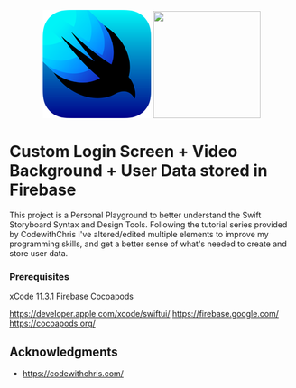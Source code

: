 <p align="center">
<img src="https://github.com/gdavisiv/Vivid-UI---DesignCode/blob/UI-Updates/DesignCode_1/Assets.xcassets/swiftuiLogo.png">
<img src="https://firebase.google.com/images/brand-guidelines/logo-vertical.png" height="190" width="190">
</p>

# Custom Login Screen + Video Background + User Data stored in Firebase

This project is a Personal Playground to better understand the Swift Storyboard Syntax and Design Tools.  Following the tutorial series provided by CodewithChris I've altered/edited multiple elements to improve my programming skills, and get a better sense of what's needed to create and store user data.

### Prerequisites

xCode 11.3.1
Firebase
Cocoapods

https://developer.apple.com/xcode/swiftui/
https://firebase.google.com/
https://cocoapods.org/

## Acknowledgments

* https://codewithchris.com/
